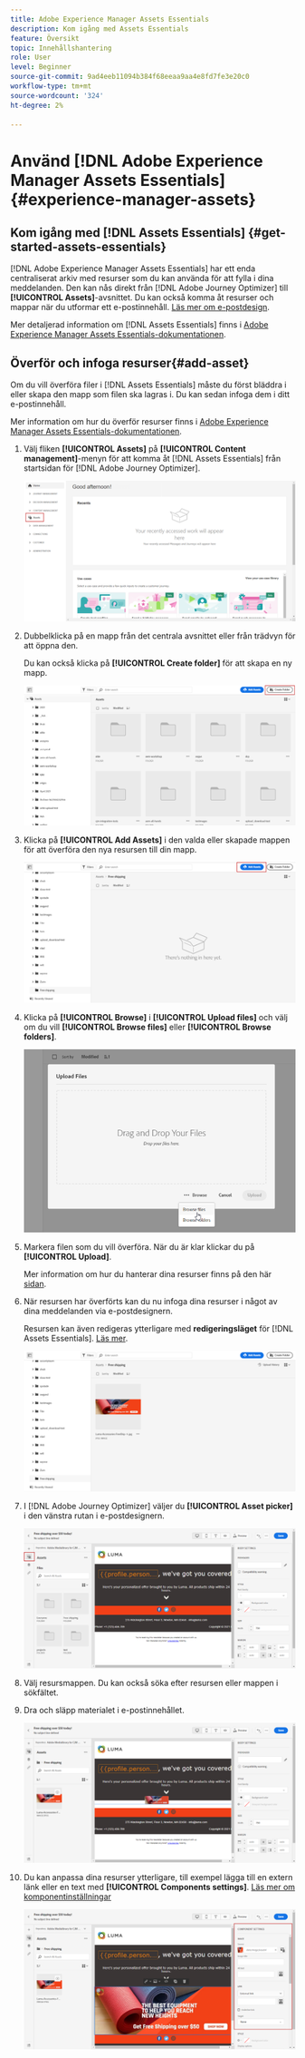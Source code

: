 ```yaml
---
title: Adobe Experience Manager Assets Essentials
description: Kom igång med Assets Essentials
feature: Översikt
topic: Innehållshantering
role: User
level: Beginner
source-git-commit: 9ad4eeb11094b384f68eeaa9aa4e8fd7fe3e20c0
workflow-type: tm+mt
source-wordcount: '324'
ht-degree: 2%

---
```


# Använd [!DNL Adobe Experience Manager Assets Essentials] {#experience-manager-assets}

## Kom igång med [!DNL Assets Essentials] {#get-started-assets-essentials}

[!DNL Adobe Experience Manager Assets Essentials] har ett enda centraliserat arkiv med resurser som du kan använda för att fylla i dina meddelanden. Den kan nås direkt från [!DNL Adobe Journey Optimizer] till **[!UICONTROL Assets]**-avsnittet. Du kan också komma åt resurser och mappar när du utformar ett e-postinnehåll. [Läs mer om e-postdesign](design-emails.md).

Mer detaljerad information om [!DNL Assets Essentials] finns i [Adobe Experience Manager Assets Essentials-dokumentationen](https://experienceleague.adobe.com/docs/experience-manager-assets-essentials/help/introduction.html).

## Överför och infoga resurser{#add-asset}

Om du vill överföra filer i [!DNL Assets Essentials] måste du först bläddra i eller skapa den mapp som filen ska lagras i. Du kan sedan infoga dem i ditt e-postinnehåll.

Mer information om hur du överför resurser finns i [Adobe Experience Manager Assets Essentials-dokumentationen](https://experienceleague.adobe.com/docs/experience-manager-assets-essentials/help/add-delete-assets.html).

1. Välj fliken **[!UICONTROL Assets]** på **[!UICONTROL Content management]**-menyn för att komma åt [!DNL Assets Essentials] från startsidan för [!DNL Adobe Journey Optimizer].

   ![](assets/media_library_1.png)

1. Dubbelklicka på en mapp från det centrala avsnittet eller från trädvyn för att öppna den.

   Du kan också klicka på **[!UICONTROL Create folder]** för att skapa en ny mapp.

   ![](assets/media_library_8.png)

1. Klicka på **[!UICONTROL Add Assets]** i den valda eller skapade mappen för att överföra den nya resursen till din mapp.

   ![](assets/media_library_2.png)

1. Klicka på **[!UICONTROL Browse]** i **[!UICONTROL Upload files]** och välj om du vill **[!UICONTROL Browse files]** eller **[!UICONTROL Browse folders]**.

   ![](assets/media_library_3.png)

1. Markera filen som du vill överföra. När du är klar klickar du på **[!UICONTROL Upload]**.

   Mer information om hur du hanterar dina resurser finns på den här [sidan](https://experienceleague.adobe.com/docs/experience-manager-assets-essentials/help/manage-organize.html?lang=en).

1. När resursen har överförts kan du nu infoga dina resurser i något av dina meddelanden via e-postdesignern.

   Resursen kan även redigeras ytterligare med **redigeringsläget** för [!DNL Assets Essentials]. [Läs mer](https://experienceleague.adobe.com/docs/experience-manager-assets-essentials/help/edit-images.html).

   ![](assets/media_library_12.png)

1. I [!DNL Adobe Journey Optimizer] väljer du **[!UICONTROL Asset picker]** i den vänstra rutan i e-postdesignern.

   ![](assets/media_library_5.png)

1. Välj resursmappen. Du kan också söka efter resursen eller mappen i sökfältet.

1. Dra och släpp materialet i e-postinnehållet.

   ![](assets/media_library_6.png)

1. Du kan anpassa dina resurser ytterligare, till exempel lägga till en extern länk eller en text med **[!UICONTROL Components settings]**. [Läs mer om komponentinställningar](content-components.md)

   ![](assets/media_library_13.png)
